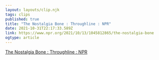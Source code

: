 ```yaml
---
layout: layouts/clip.njk 
tags: clips 
published: true 
title: "The Nostalgia Bone : Throughline : NPR" 
date: 2021-10-31T22:17:33.589Z 
link: https://www.npr.org/2021/10/13/1045812865/the-nostalgia-bone 
ogtype: article 
---
```

[The Nostalgia Bone : Throughline : NPR](https://www.npr.org/2021/10/13/1045812865/the-nostalgia-bone) 
